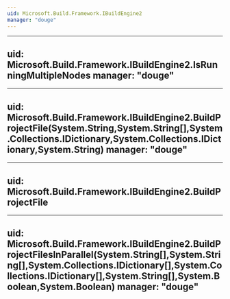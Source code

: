 ```yaml
---
uid: Microsoft.Build.Framework.IBuildEngine2
manager: "douge"
---
```


---
uid: Microsoft.Build.Framework.IBuildEngine2.IsRunningMultipleNodes
manager: "douge"
---

---
uid: Microsoft.Build.Framework.IBuildEngine2.BuildProjectFile(System.String,System.String[],System.Collections.IDictionary,System.Collections.IDictionary,System.String)
manager: "douge"
---

---
uid: Microsoft.Build.Framework.IBuildEngine2.BuildProjectFile
---

---
uid: Microsoft.Build.Framework.IBuildEngine2.BuildProjectFilesInParallel(System.String[],System.String[],System.Collections.IDictionary[],System.Collections.IDictionary[],System.String[],System.Boolean,System.Boolean)
manager: "douge"
---
